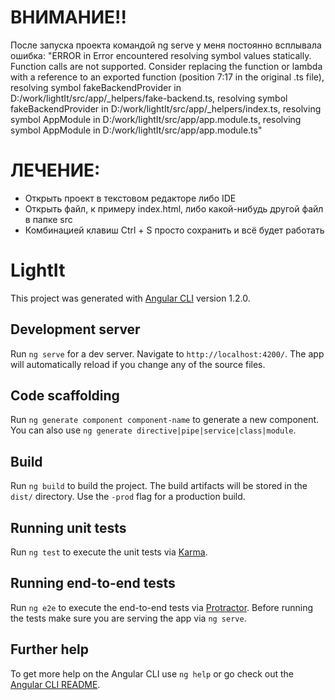 # ВНИМАНИЕ!!

После запуска проекта командой ng serve у меня постоянно всплывала ошибка: 
"ERROR in Error encountered resolving symbol values statically. Function calls 
are not supported. Consider replacing the function or lambda with a reference to 
an exported function (position 7:17 in the original .ts file), resolving symbol 
fakeBackendProvider in D:/work/lightIt/src/app/_helpers/fake-backend.ts, resolving 
symbol fakeBackendProvider in D:/work/lightIt/src/app/_helpers/index.ts, resolving 
symbol AppModule in D:/work/lightIt/src/app/app.module.ts, resolving symbol AppModule 
in D:/work/lightIt/src/app/app.module.ts"

# ЛЕЧЕНИЕ:
<ul>
	<li>Открыть проект в текстовом редакторе либо IDE </li>
	<li>Открыть файл, к примеру index.html, либо какой-нибудь другой файл в папке src</li>
	<li>Комбинацией клавиш Ctrl + S просто сохранить и всё будет работать</li>
</ul>

# LightIt

This project was generated with [Angular CLI](https://github.com/angular/angular-cli) version 1.2.0.

## Development server

Run `ng serve` for a dev server. Navigate to `http://localhost:4200/`. The app will automatically reload if you change any of the source files.

## Code scaffolding

Run `ng generate component component-name` to generate a new component. You can also use `ng generate directive|pipe|service|class|module`.

## Build

Run `ng build` to build the project. The build artifacts will be stored in the `dist/` directory. Use the `-prod` flag for a production build.

## Running unit tests

Run `ng test` to execute the unit tests via [Karma](https://karma-runner.github.io).

## Running end-to-end tests

Run `ng e2e` to execute the end-to-end tests via [Protractor](http://www.protractortest.org/).
Before running the tests make sure you are serving the app via `ng serve`.

## Further help

To get more help on the Angular CLI use `ng help` or go check out the [Angular CLI README](https://github.com/angular/angular-cli/blob/master/README.md).
